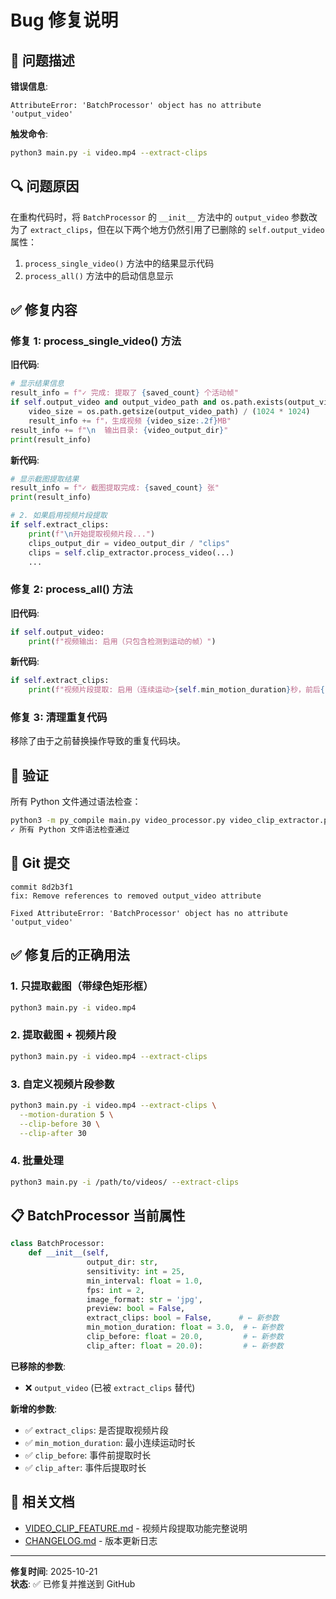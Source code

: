 # Bug 修复说明

## 🐛 问题描述

**错误信息**:
```
AttributeError: 'BatchProcessor' object has no attribute 'output_video'
```

**触发命令**:
```bash
python3 main.py -i video.mp4 --extract-clips
```

## 🔍 问题原因

在重构代码时，将 `BatchProcessor` 的 `__init__` 方法中的 `output_video` 参数改为了 `extract_clips`，但在以下两个地方仍然引用了已删除的 `self.output_video` 属性：

1. `process_single_video()` 方法中的结果显示代码
2. `process_all()` 方法中的启动信息显示

## ✅ 修复内容

### 修复 1: process_single_video() 方法

**旧代码**:
```python
# 显示结果信息
result_info = f"✓ 完成: 提取了 {saved_count} 个活动帧"
if self.output_video and output_video_path and os.path.exists(output_video_path):
    video_size = os.path.getsize(output_video_path) / (1024 * 1024)
    result_info += f"，生成视频 {video_size:.2f}MB"
result_info += f"\n  输出目录: {video_output_dir}"
print(result_info)
```

**新代码**:
```python
# 显示截图提取结果
result_info = f"✓ 截图提取完成: {saved_count} 张"
print(result_info)

# 2. 如果启用视频片段提取
if self.extract_clips:
    print(f"\n开始提取视频片段...")
    clips_output_dir = video_output_dir / "clips"
    clips = self.clip_extractor.process_video(...)
    ...
```

### 修复 2: process_all() 方法

**旧代码**:
```python
if self.output_video:
    print(f"视频输出: 启用（只包含检测到运动的帧）")
```

**新代码**:
```python
if self.extract_clips:
    print(f"视频片段提取: 启用（连续运动>{self.min_motion_duration}秒，前后{self.clip_before}/{self.clip_after}秒）")
```

### 修复 3: 清理重复代码

移除了由于之前替换操作导致的重复代码块。

## 🧪 验证

所有 Python 文件通过语法检查：
```bash
python3 -m py_compile main.py video_processor.py video_clip_extractor.py
✓ 所有 Python 文件语法检查通过
```

## 📝 Git 提交

```
commit 8d2b3f1
fix: Remove references to removed output_video attribute

Fixed AttributeError: 'BatchProcessor' object has no attribute 'output_video'
```

## ✅ 修复后的正确用法

### 1. 只提取截图（带绿色矩形框）
```bash
python3 main.py -i video.mp4
```

### 2. 提取截图 + 视频片段
```bash
python3 main.py -i video.mp4 --extract-clips
```

### 3. 自定义视频片段参数
```bash
python3 main.py -i video.mp4 --extract-clips \
  --motion-duration 5 \
  --clip-before 30 \
  --clip-after 30
```

### 4. 批量处理
```bash
python3 main.py -i /path/to/videos/ --extract-clips
```

## 📋 BatchProcessor 当前属性

```python
class BatchProcessor:
    def __init__(self, 
                 output_dir: str,
                 sensitivity: int = 25,
                 min_interval: float = 1.0,
                 fps: int = 2,
                 image_format: str = 'jpg',
                 preview: bool = False,
                 extract_clips: bool = False,      # ← 新参数
                 min_motion_duration: float = 3.0,  # ← 新参数
                 clip_before: float = 20.0,         # ← 新参数
                 clip_after: float = 20.0):         # ← 新参数
```

**已移除的参数**:
- ❌ `output_video` (已被 `extract_clips` 替代)

**新增的参数**:
- ✅ `extract_clips`: 是否提取视频片段
- ✅ `min_motion_duration`: 最小连续运动时长
- ✅ `clip_before`: 事件前提取时长
- ✅ `clip_after`: 事件后提取时长

## 🔗 相关文档

- [VIDEO_CLIP_FEATURE.md](./VIDEO_CLIP_FEATURE.md) - 视频片段提取功能完整说明
- [CHANGELOG.md](./CHANGELOG.md) - 版本更新日志

---

**修复时间**: 2025-10-21  
**状态**: ✅ 已修复并推送到 GitHub
